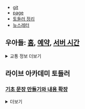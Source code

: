 - [git](https://github.com/HyungjunAn/keep)
- [page](https://hyungjunan.github.io/keep/)
- [토들러 정리](la_toddler_basic.md)
- [뉴스레터](https://mail.google.com/mail/u/0/#label/News+Letter)

## 우아들: [홈], [예약], [서버 시간]

[홈]: http://www.woorisoa.co.kr/main.php
[예약]: https://mobile.woorisoa.co.kr/
[서버 시간]: https://time.navyism.com/?host=https%3A%2F%2Fmobile.woorisoa.co.kr%2FMain

<details>
<summary>교통 정보 더보기</summary>

## 교통

마곡나루 퇴근(급)

```
1729 1737 1745 1753 1801 1809
1817 1825 1833 1841 1849 1857
```

OS -> DP

```
0640 0650 0700 0710 0715 0725
0730 0735
0840 0940 1225 1425 1525 1625
1745 1815 1915 1945 2045 2115
```

DP -> OS

```
0820 0925 1210 1410 1510 1610
1730 1745 1800 1815 1845 1900
1930 2030 2100
```

</details>

## 라이브 아카데미 토들러 
### [기초 문장 만들기와 내용 확장](https://youtube.com/playlist?list=PLEzsBdrpZXC8tdzAqQHEQ66TocGI-Kagh&si=TpEkuvuDadzCP7Ni)
<details>
<summary> 더보기 </summary>
<code>
  - 1번
- 2번
</code>
  
- [1번](https://www.naver.com)
- [2번](https://www.naver.com)
  
</details>

